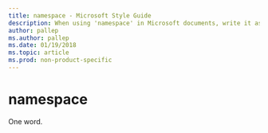 ```yaml
---
title: namespace - Microsoft Style Guide
description: When using 'namespace' in Microsoft documents, write it as a single word.
author: pallep
ms.author: pallep
ms.date: 01/19/2018
ms.topic: article
ms.prod: non-product-specific
---
```


# namespace

One word.
